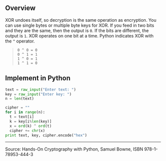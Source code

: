 ## Overview
XOR undoes itself, so decryption is the same operation as encryption. You can use single bytes or multiple byte keys for XOR. If you feed in two bits and they are the same, then the output is `0`. If the bits are different, the output is `1`. XOR operates on one bit at a time. Python indicates XOR with the `^` operator.
> `0 ^ 0 = 0`  
> `0 ^ 1 = 1`  
> `1 ^ 0 = 1`  
> `1 ^ 1 = 0`  

## Implement in Python

```python
text = raw_input("Enter text: ")
key = raw_input("Enter key: ")
n = len(text)

cipher = ""
for i in range(n):
  t = text[i]
  k = key[i%len(key)]
  x = ord(k) ^ ord(t)
  cipher += chr(x)
print text, key, cipher.encode("hex")
```

---


Source: Hands-On Cryptography with Python, Samuel Bowne, ISBN 978-1-78953-444-3